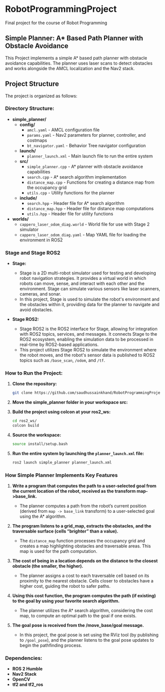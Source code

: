 # RobotProgrammingProject

Final project for the course of Robot Programming

## Simple Planner: A* Based Path Planner with Obstacle Avoidance

This Project implements a simple A* based path planner with obstacle avoidance capabilities. The planner uses laser scans to detect obstacles and works alongside the AMCL localization and the Nav2 stack.

## Project Structure

The project is organized as follows:

### Directory Structure:

- **simple_planner/**
  - **config/**
    - `amcl.yaml` - AMCL configuration file
    - `params.yaml` - Nav2 parameters for planner, controller, and costmaps
    - `bt_navigator.yaml` - Behavior Tree navigator configuration
  - **launch/**
    - `planner_launch.xml` - Main launch file to run the entire system
  - **src/**
    - `simple_planner.cpp` - A* planner with obstacle avoidance capabilities
    - `search.cpp` - A* search algorithm implementation
    - `distance_map.cpp` - Functions for creating a distance map from the occupancy grid
    - `utils.cpp` - Utility functions for the planner
  - **include/**
    - `search.hpp` - Header file for A* search algorithm
    - `distance_map.hpp` - Header file for distance map computations
    - `utils.hpp` - Header file for utility functions
- **worlds/**
    - `cappero_laser_odom_diag.world` - World file for use with Stage 2 simulator
    - `cappero_laser_odom_diag.yaml` - Map YAML file for loading the environment in ROS2

### Stage and Stage ROS2

- **Stage:**
    - Stage is a 2D multi-robot simulator used for testing and developing robot navigation strategies. It provides a virtual world in which robots can move, sense, and interact with each other and the environment. Stage can simulate various sensors like laser scanners, cameras, and sonar.
    - In this project, Stage is used to simulate the robot's environment and the obstacles within it, providing data for the planner to navigate and avoid obstacles.

- **Stage ROS2:**
    - Stage ROS2 is the ROS2 interface for Stage, allowing for integration with ROS2 topics, services, and messages. It connects Stage to the ROS2 ecosystem, enabling the simulation data to be processed in real-time by ROS2-based applications.
    - This project utilizes Stage ROS2 to simulate the environment where the robot moves, and the robot's sensor data is published to ROS2 topics such as `/base_scan`, `/odom`, and `/tf`.


### How to Run the Project:

1. **Clone the repository:**
    ```bash
    git clone https://github.com/saudhussainkhand/RobotProgrammingProject.git
    ```
2. **Move the simple_planner folder in your workspace src:**
3. **Build the project using colcon at your ros2_ws:**
    ```bash
    cd ros2_ws/
    colcon build
    ```

4. **Source the workspace:**
    ```bash
    source install/setup.bash
    ```

5. **Run the entire system by launching the `planner_launch.xml` file:**
    ```bash
    ros2 launch simple_planner planner_launch.xml
    ```

### How Simple Planner Implements Key Features

1. **Write a program that computes the path to a user-selected goal from the current location of the robot, received as the transform map->base_link.**
   - The planner computes a path from the robot’s current position (derived from `map -> base_link` transform) to a user-selected goal using the A* algorithm.

2. **The program listens to a grid_map, extracts the obstacles, and the traversable surface (cells “brighter” than a value).**
   - The `distance_map` function processes the occupancy grid and creates a map highlighting obstacles and traversable areas. This map is used for the path computation.

3. **The cost of being in a location depends on the distance to the closest obstacle (the smaller, the higher).**
   - The planner assigns a cost to each traversable cell based on its proximity to the nearest obstacle. Cells closer to obstacles have a higher cost, guiding the robot to safer paths.

4. **Using this cost function, the program computes the path (if existing) to the goal by using your favorite search algorithm.**
   - The planner utilizes the A* search algorithm, considering the cost map, to compute an optimal path to the goal if one exists.

5. **The goal pose is received from the /move_base/goal message.**
   - In this project, the goal pose is set using the RViz tool (by publishing to `/goal_pose`), and the planner listens to the goal pose updates to begin the pathfinding process.



### Dependencies:
- **ROS 2 Humble**
- **Nav2 Stack**
- **OpenCV**
- **tf2 and tf2_ros**

